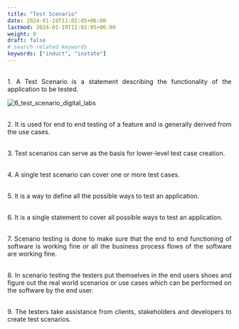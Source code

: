 ```yaml
---
title: "Test Scenario"
date: 2024-01-19T11:02:05+06:00
lastmod: 2024-01-19T11:02:05+06:00
weight: 8
draft: false
# search related keywords
keywords: ["induct", "instate"]
---
```

<div style='text-align: justify;'>

</br>1. A Test Scenario is a statement describing the functionality of the application to be tested. 

![6_test_scenario_digital_labs](https://storage.googleapis.com/ktern-public-files/product-documentation/Digital%20Labs/6_test_scenario_digital_labs.png)

</br>2. It is used for end to end testing of a feature and is generally derived from the use cases. 

</br>3. Test scenarios can serve as the basis for lower-level test case creation. 

</br>4. A single test scenario can cover one or more test cases.

</br>5. It is a way to define all the possible ways to test an application. 

</br>6. It is a single statement to cover all possible ways to test an application.

</br>7. Scenario testing is done to make sure that the end to end functioning of software is working fine or all the business process flows of the software are working fine. 

</br>8. In scenario testing the testers put themselves in the end users shoes and figure out the real world scenarios or use cases which can be performed on the software by the end user. 

</br>9. The testers take assistance from clients, stakeholders and developers to create test scenarios.

</div>